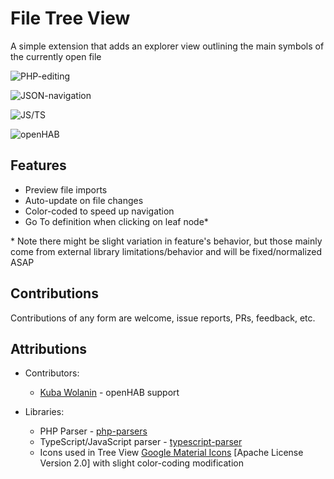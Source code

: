# File Tree View

A simple extension that adds an explorer view outlining the main symbols of the currently open file

![PHP-editing](https://github.com/DaGhostman/vscode-tree-view/blob/master/images/php.treeview.gif?raw=true)

![JSON-navigation](https://github.com/DaGhostman/vscode-tree-view/blob/master/images/json.treeview.gif?raw=true)

![JS/TS](https://github.com/DaGhostman/vscode-tree-view/blob/master/images/js_ts.treeview.gif?raw=true)

![openHAB](https://github.com/DaGhostman/vscode-tree-view/blob/master/images/openhab.treeview.gif?raw=true)

## Features

- Preview file imports
- Auto-update on file changes
- Color-coded to speed up navigation
- Go To definition when clicking on leaf node*

\* Note there might be slight variation in feature's behavior, but those mainly
come from external library limitations/behavior and will be fixed/normalized ASAP


## Contributions

Contributions of any form are welcome, issue reports, PRs, feedback, etc.

## Attributions

- Contributors:
  - [Kuba Wolanin](https://github.com/kubawolanin) - openHAB support

- Libraries:
  - PHP Parser - [php-parsers](https://github.com/glayzzle/php-parser)
  - TypeScript/JavaScript parser - [typescript-parser](https://github.com/TypeScript-Heroes/node-typescript-parser)
  - Icons used in Tree View [Google Material Icons](https://material.io/icons/) [Apache License Version 2.0] with slight color-coding modification
